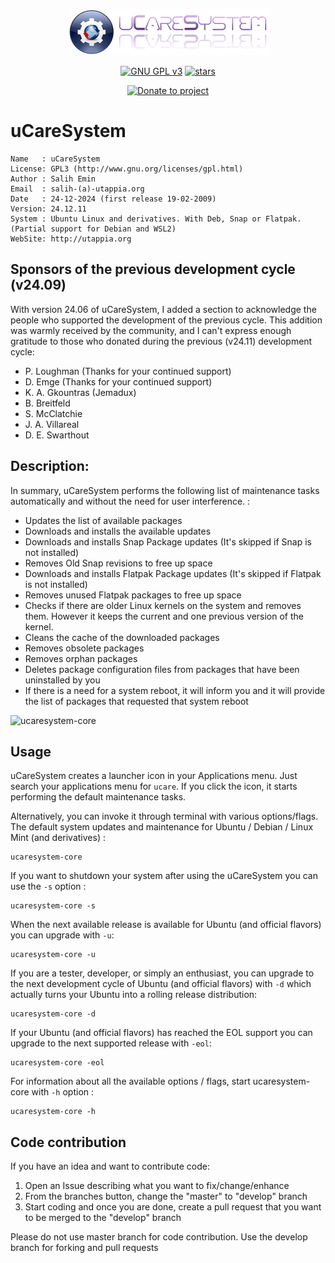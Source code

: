 <p align="center"><img src="https://raw.githubusercontent.com/Utappia/uCareSystem/master/assets/ucaresystem-image-banner.png"></p>

<p align="center">
    <a href="https://www.gnu.org/licenses/gpl-3.0.en.html" target="_blank"><img src="https://img.shields.io/badge/license-GPLv3-blue.svg" alt="GNU GPL v3"></a>
    <a href="https://github.com/Utappia/uCareSystem/stargazers" target="_blank"><img src="https://img.shields.io/github/stars/utappia/ucaresystem.svg" alt="stars"></a>
<p align="center">
    <a href="https://www.paypal.com/cgi-bin/webscr?cmd=_s-xclick&hosted_button_id=SATQ6Y9S3UCSG" target="_blank"><img src="https://img.shields.io/badge/Donate-PayPal-yellow.svg" alt="Donate to project"></a>
 
# uCareSystem

	Name   : uCareSystem
	License: GPL3 (http://www.gnu.org/licenses/gpl.html)
	Author : Salih Emin
	Email  : salih-(a)-utappia.org
	Date   : 24-12-2024 (first release 19-02-2009)
	Version: 24.12.11
	System : Ubuntu Linux and derivatives. With Deb, Snap or Flatpak. (Partial support for Debian and WSL2) 
	WebSite: http://utappia.org

## Sponsors of the previous development cycle (v24.09)

With version 24.06 of uCareSystem, I added a section to acknowledge the people who supported the development of the previous cycle. This addition was warmly received by the community, and I can't express enough gratitude to those who donated during the previous (v24.11) development cycle:

- P. Loughman (Thanks for your continued support)
- D. Emge (Thanks for your continued support)
- K. A. Gkountras (Jemadux)
- B. Breitfeld
- S. McClatchie
- J. A. Villareal
- D. E. Swarthout

## Description:

In summary, uCareSystem performs the following list of maintenance tasks automatically and without the need for user interference. :

- Updates the list of available packages
- Downloads and installs the available updates
- Downloads and installs Snap Package updates (It's skipped if Snap is not installed)
- Removes Old Snap revisions to free up space
- Downloads and installs Flatpak Package updates (It's skipped if Flatpak is not installed)
- Removes unused Flatpak packages to free up space
- Checks if there are older Linux kernels on the system and removes them. However it keeps the current and one previous version of the kernel.
- Cleans the cache of the downloaded packages
- Removes obsolete packages
- Removes orphan packages
- Deletes package configuration files from packages that have been uninstalled by you
- If there is a need for a system reboot, it will inform you and it will provide the list of packages that requested that system reboot

![ucaresystem-core](https://github.com/user-attachments/assets/a684a40e-403f-4306-a4dc-930575e066c5)

## Usage

uCareSystem creates a launcher icon in your Applications menu. Just search your applications menu for `ucare`. If you click the icon, it starts performing the default maintenance tasks. 

Alternatively, you can invoke it through terminal with various options/flags. The default system updates and maintenance for Ubuntu / Debian / Linux Mint (and derivatives) :
```
ucaresystem-core
```
If you want to shutdown your system after using the uCareSystem you can use the `-s` option :
```
ucaresystem-core -s
```
When the next available release is available for Ubuntu (and official flavors) you can upgrade with `-u`:
```	
ucaresystem-core -u
```
If you are a tester, developer, or simply an enthusiast, you can upgrade to the next development cycle of Ubuntu (and official flavors) with `-d` which actually turns your Ubuntu into a rolling release distribution:
```
ucaresystem-core -d
```
If your Ubuntu (and official flavors) has reached the EOL support you can upgrade to the next supported release with `-eol`:
```
ucaresystem-core -eol
```
For information about all the available options / flags, start ucaresystem-core with `-h` option :
```
ucaresystem-core -h
```
## Code contribution

If you have an idea and want to contribute code:

1. Open an Issue describing what you want to fix/change/enhance
2. From the branches button, change the "master" to "develop" branch
3. Start coding and once you are done, create a pull request that you want to be merged to the "develop" branch

Please do not use master branch for code contribution. Use the develop branch for forking and pull requests
